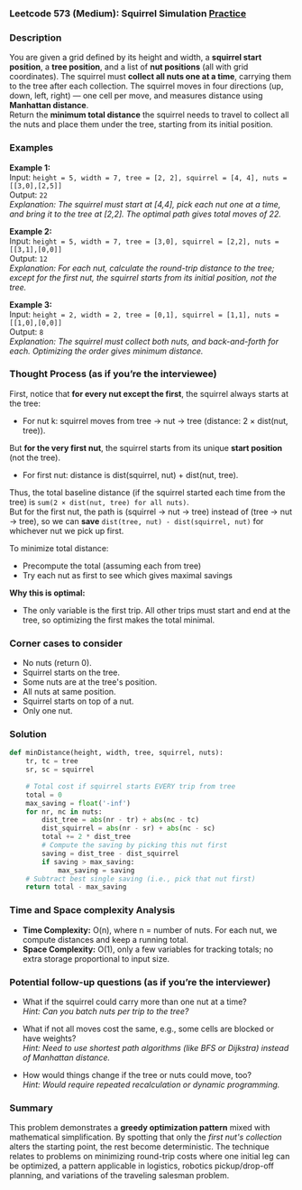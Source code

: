 ### Leetcode 573 (Medium): Squirrel Simulation [Practice](https://leetcode.com/problems/squirrel-simulation)

### Description  
You are given a grid defined by its height and width, a **squirrel start position**, a **tree position**, and a list of **nut positions** (all with grid coordinates). The squirrel must **collect all nuts one at a time**, carrying them to the tree after each collection. The squirrel moves in four directions (up, down, left, right) — one cell per move, and measures distance using **Manhattan distance**.  
Return the **minimum total distance** the squirrel needs to travel to collect all the nuts and place them under the tree, starting from its initial position.

### Examples  

**Example 1:**  
Input: `height = 5, width = 7, tree = [2, 2], squirrel = [4, 4], nuts = [[3,0],[2,5]]`  
Output: `22`  
*Explanation: The squirrel must start at [4,4], pick each nut one at a time, and bring it to the tree at [2,2]. The optimal path gives total moves of 22.*

**Example 2:**  
Input: `height = 5, width = 7, tree = [3,0], squirrel = [2,2], nuts = [[3,1],[0,0]]`  
Output: `12`  
*Explanation: For each nut, calculate the round-trip distance to the tree; except for the first nut, the squirrel starts from its initial position, not the tree.*

**Example 3:**  
Input: `height = 2, width = 2, tree = [0,1], squirrel = [1,1], nuts = [[1,0],[0,0]]`  
Output: `8`  
*Explanation: The squirrel must collect both nuts, and back-and-forth for each. Optimizing the order gives minimum distance.*

### Thought Process (as if you’re the interviewee)  
First, notice that **for every nut except the first**, the squirrel always starts at the tree:  
- For nut k: squirrel moves from tree → nut → tree (distance: 2 × dist(nut, tree)).  

But **for the very first nut**, the squirrel starts from its unique **start position** (not the tree).  
- For first nut: distance is dist(squirrel, nut) + dist(nut, tree).  

Thus, the total baseline distance (if the squirrel started each time from the tree) is `sum(2 × dist(nut, tree) for all nuts)`.  
But for the first nut, the path is (squirrel → nut → tree) instead of (tree → nut → tree), so we can **save** `dist(tree, nut) - dist(squirrel, nut)` for whichever nut we pick up first.

To minimize total distance:  
- Precompute the total (assuming each from tree)  
- Try each nut as first to see which gives maximal savings

**Why this is optimal:**  
- The only variable is the first trip. All other trips must start and end at the tree, so optimizing the first makes the total minimal.

### Corner cases to consider  
- No nuts (return 0).
- Squirrel starts on the tree.
- Some nuts are at the tree's position.
- All nuts at same position.
- Squirrel starts on top of a nut.
- Only one nut.

### Solution

```python
def minDistance(height, width, tree, squirrel, nuts):
    tr, tc = tree
    sr, sc = squirrel
    
    # Total cost if squirrel starts EVERY trip from tree
    total = 0
    max_saving = float('-inf')
    for nr, nc in nuts:
        dist_tree = abs(nr - tr) + abs(nc - tc)
        dist_squirrel = abs(nr - sr) + abs(nc - sc)
        total += 2 * dist_tree
        # Compute the saving by picking this nut first
        saving = dist_tree - dist_squirrel
        if saving > max_saving:
            max_saving = saving
    # Subtract best single saving (i.e., pick that nut first)
    return total - max_saving
```

### Time and Space complexity Analysis  

- **Time Complexity:** O(n), where n = number of nuts. For each nut, we compute distances and keep a running total.
- **Space Complexity:** O(1), only a few variables for tracking totals; no extra storage proportional to input size.

### Potential follow-up questions (as if you’re the interviewer)  

- What if the squirrel could carry more than one nut at a time?  
  *Hint: Can you batch nuts per trip to the tree?*  

- What if not all moves cost the same, e.g., some cells are blocked or have weights?  
  *Hint: Need to use shortest path algorithms (like BFS or Dijkstra) instead of Manhattan distance.*

- How would things change if the tree or nuts could move, too?  
  *Hint: Would require repeated recalculation or dynamic programming.*

### Summary
This problem demonstrates a **greedy optimization pattern** mixed with mathematical simplification. By spotting that only the *first nut's collection* alters the starting point, the rest become deterministic. The technique relates to problems on minimizing round-trip costs where one initial leg can be optimized, a pattern applicable in logistics, robotics pickup/drop-off planning, and variations of the traveling salesman problem.